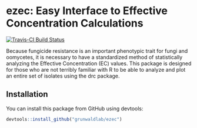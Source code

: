 # ezec: Easy Interface to Effective Concentration Calculations

[![Travis-CI Build Status](https://travis-ci.org/grunwaldlab/ezec.svg?branch=master)](https://travis-ci.org/grunwaldlab/ezec)

Because fungicide resistance is an important phenotypic trait for fungi and
oomycetes, it is necessary to have a standardized method of statistically
analyzing the Effective Concentration (EC) values. This package is designed for
those who are not terribly familiar with R to be able to analyze and plot an
entire set of isolates using the drc package.

## Installation

You can install this package from GitHub using devtools:

```r
devtools::install_github("grunwaldlab/ezec")
```
